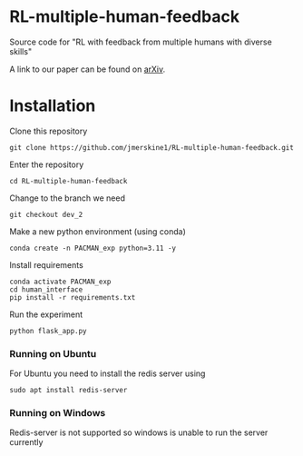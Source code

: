 # RL-multiple-human-feedback

Source code for "RL with feedback from multiple humans with diverse skills"

A link to our paper can be found on [arXiv](https://arxiv.org/abs/2111.08596).

# Installation
Clone this repository
```
git clone https://github.com/jmerskine1/RL-multiple-human-feedback.git
```
Enter the repository
```
cd RL-multiple-human-feedback
```
Change to the branch we need
```
git checkout dev_2
```
Make a new python environment (using conda)
```
conda create -n PACMAN_exp python=3.11 -y
```
Install requirements
```
conda activate PACMAN_exp
cd human_interface
pip install -r requirements.txt
```
Run the experiment
```
python flask_app.py
```
### Running on Ubuntu
For Ubuntu you need to install the redis server using
```
sudo apt install redis-server
```

### Running on Windows
Redis-server is not supported so windows is unable to run the server currently
